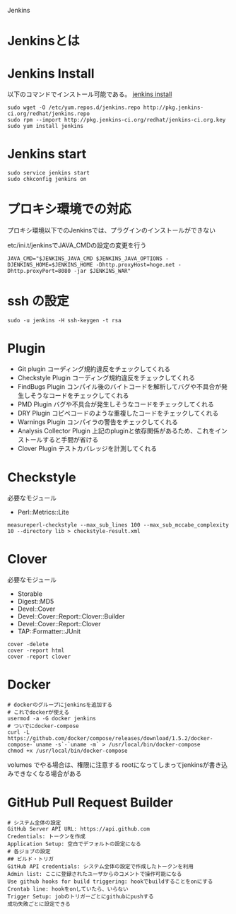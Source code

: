 Jenkins


# Jenkinsとは

# Jenkins Install
以下のコマンドでインストール可能である。
[jenkins install ](https://wiki.jenkins-ci.org/display/JENKINS/Installing+Jenkins+on+Red+Hat+distributions)

```
sudo wget -O /etc/yum.repos.d/jenkins.repo http://pkg.jenkins-ci.org/redhat/jenkins.repo
sudo rpm --import http://pkg.jenkins-ci.org/redhat/jenkins-ci.org.key
sudo yum install jenkins
```

# Jenkins start

```
sudo service jenkins start
sudo chkconfig jenkins on
```

# プロキシ環境での対応

プロキシ環境以下でのJenkinsでは、プラグインのインストールができない

etc/ini.t/jenkinsでJAVA_CMDの設定の変更を行う

```
JAVA_CMD="$JENKINS_JAVA_CMD $JENKINS_JAVA_OPTIONS -DJENKINS_HOME=$JENKINS_HOME -Dhttp.proxyHost=hoge.net -Dhttp.proxyPort=8080 -jar $JENKINS_WAR"
```

# ssh の設定

```
sudo -u jenkins -H ssh-keygen -t rsa
```

# Plugin

* Git plugin
コーディング規約違反をチェックしてくれる
* Checkstyle Plugin
 コーディング規約違反をチェックしてくれる
* FindBugs Plugin
コンパイル後のバイトコードを解析してバグや不具合が発生しそうなコードをチェックしてくれる
* PMD Plugin
 バグや不具合が発生しそうなコードをチェックしてくれる
* DRY Plugin
コピペコードのような重複したコードをチェックしてくれる
* Warnings Plugin
コンパイラの警告をチェックしてくれる
* Analysis Collector Plugin
上記のpluginと依存関係があるため、これをインストールすると手間が省ける
* Clover Plugin
テストカバレッジを計測してくれる


# Checkstyle

必要なモジュール

* Perl::Metrics::Lite

```
measureperl-checkstyle --max_sub_lines 100 --max_sub_mccabe_complexity 10 --directory lib > checkstyle-result.xml
```

# Clover

必要なモジュール

* Storable
* Digest::MD5
* Devel::Cover
* Devel::Cover::Report::Clover::Builder
* Devel::Cover::Report::Clover
* TAP::Formatter::JUnit

```
cover -delete
cover -report html
cover -report clover
```

# Docker

```
# dockerのグループにjenkinsを追加する
# これでdockerが使える
usermod -a -G docker jenkins
# ついでにdocker-compose
curl -L https://github.com/docker/compose/releases/download/1.5.2/docker-compose-`uname -s`-`uname -m` > /usr/local/bin/docker-compose
chmod +x /usr/local/bin/docker-compose
```

volumes でやる場合は、権限に注意する
rootになってしまってjenkinsが書き込みできなくなる場合がある

# GitHub Pull Request Builder

```
# システム全体の設定
GitHub Server API URL: https://api.github.com
Credentials: トークンを作成
Application Setup: 空白でデフォルトの設定になる
# 各ジョブの設定
## ビルド・トリガ
GitHub API credentials: システム全体の設定で作成したトークンを利用
Admin list: ここに登録されたユーザからのコメントで操作可能になる
Use github hooks for build triggering: hookでbuildすることをonにする
Crontab line: hookをonしていたら、いらない
Trigger Setup: jobのトリガーごとにgithubにpushする
成功失敗ごとに設定できる
```
